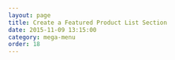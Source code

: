 ```yaml
---
layout: page
title: Create a Featured Product List Section
date: 2015-11-09 13:15:00
category: mega-menu
order: 18
---
```


